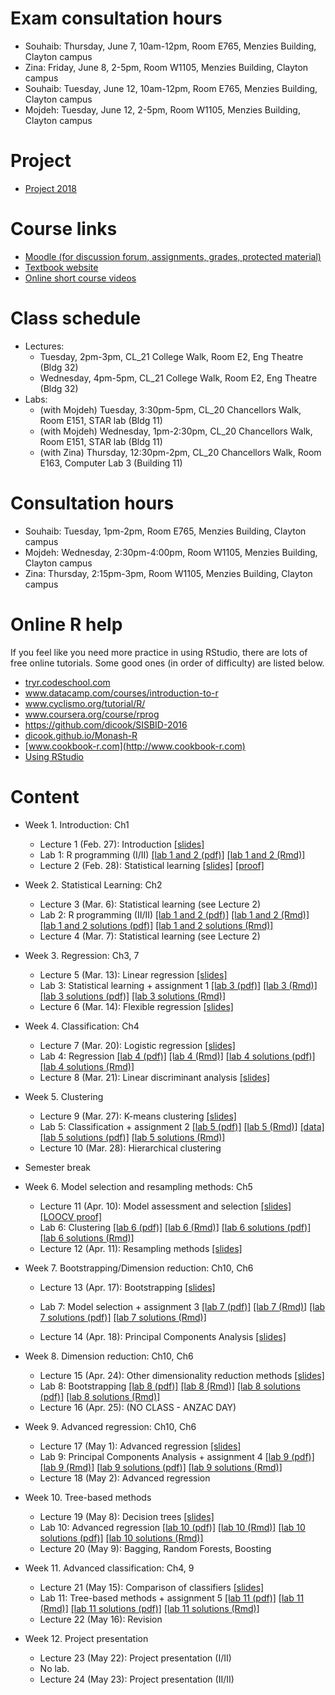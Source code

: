 # Exam consultation hours

- Souhaib: Thursday, June 7, 10am-12pm, Room E765, Menzies Building, Clayton campus
- Zina: Friday, June 8, 2-5pm, Room W1105, Menzies Building, Clayton campus
- Souhaib: Tuesday, June 12, 10am-12pm, Room E765, Menzies Building, Clayton campus
- Mojdeh: Tuesday, June 12,  2-5pm, Room W1105, Menzies Building, Clayton campus


# Project

- [Project 2018](project/project.pdf)

# Course links

- [Moodle (for discussion forum, assignments, grades, protected material)](https://moodle.vle.monash.edu/course/view.php?id=42004)
- [Textbook website](http://www-bcf.usc.edu/~gareth/ISL/index.html)
- [Online short course videos](http://www.dataschool.io/15-hours-of-expert-machine-learning-videos/)

# Class schedule

- Lectures: 
	- Tuesday, 2pm-3pm, CL_21 College Walk, Room E2, Eng Theatre (Bldg 32)
	- Wednesday, 4pm-5pm, CL_21 College Walk, Room E2, Eng Theatre (Bldg 32)
- Labs: 
	- (with Mojdeh) Tuesday, 3:30pm-5pm, CL_20 Chancellors Walk, Room E151, STAR lab (Bldg 11)
	- (with Mojdeh) Wednesday, 1pm-2:30pm, CL_20 Chancellors Walk, Room E151, STAR lab (Bldg 11)
	- (with Zina) Thursday, 12:30pm-2pm, CL_20 Chancellors Walk, Room E163, Computer Lab 3 (Building 11)
	
# Consultation hours

- Souhaib: Tuesday, 1pm-2pm, Room E765, Menzies Building, Clayton campus
- Mojdeh: Wednesday, 2:30pm-4:00pm, Room W1105, Menzies Building, Clayton campus
- Zina: Thursday, 2:15pm-3pm, Room W1105, Menzies Building, Clayton campus

# Online R help

If you feel like you need more practice in using RStudio, there are lots of free online tutorials. Some good ones (in order of difficulty) are listed below.

- [tryr.codeschool.com](http://tryr.codeschool.com)
- www.datacamp.com/courses/introduction-to-r
- www.cyclismo.org/tutorial/R/
- www.coursera.org/course/rprog
- https://github.com/dicook/SISBID-2016 
- [dicook.github.io/Monash-R](http://dicook.github.io/Monash-R)
- [www.cookbook-r.com](http://www.cookbook-r.com)
- [Using RStudio](https://support.rstudio.com/hc/en-us/categories/200035113-Documentation)


# Content

- Week 1. Introduction: Ch1
	- Lecture 1 (Feb. 27): Introduction [[slides]](slides/week1/introduction.pdf)
	- Lab 1: R programming (I/II) [[lab 1 and 2 (pdf)]](labs/lab1-2/lab1-2.pdf) [[lab 1 and 2 (Rmd)]](labs/lab1-2/lab1-2.Rmd)
	- Lecture 2 (Feb. 28): Statistical learning [[slides]](slides/week2/statlearn.pdf) [[proof]](slides/week2/proof-bv.pdf)
	
- Week 2. Statistical Learning: Ch2
	- Lecture 3 (Mar. 6): Statistical learning  (see Lecture 2)
	- Lab 2: R programming (II/II) [[lab 1 and 2 (pdf)]](labs/lab1-2/lab1-2.pdf) [[lab 1 and 2 (Rmd)]](labs/lab1-2/lab1-2.Rmd) [[lab 1 and 2 solutions (pdf)]](labs/lab1-2/lab1-2-solutions.pdf) [[lab 1 and 2 solutions (Rmd)]](labs/lab1-2/lab1-2-solutions.Rmd) 
	- Lecture 4 (Mar. 7): Statistical learning (see Lecture 2)

- Week 3. Regression: Ch3, 7 
	- Lecture 5 (Mar. 13): Linear regression  [[slides]](slides/week3/linear-regression.pdf)
	- Lab 3: Statistical learning + assignment 1 [[lab 3 (pdf)]](labs/lab3/lab3.pdf) [[lab 3 (Rmd)]](labs/lab3/lab3.Rmd) [[lab 3 solutions (pdf)]](labs/lab3/lab3-solution.pdf) [[lab 3 solutions (Rmd)]](labs/lab3/lab3-solution.Rmd) 
	- Lecture 6 (Mar. 14): Flexible regression [[slides]](slides/week3/flexible-regression.pdf)
	
- Week 4. Classification: Ch4
	- Lecture 7 (Mar. 20): Logistic regression [[slides]](slides/week4/logistic-regression.pdf)
	- Lab 4: Regression [[lab 4 (pdf)]](labs/lab4/lab4.pdf) [[lab 4 (Rmd)]](labs/lab4/lab4.Rmd) [[lab 4 solutions (pdf)]](labs/lab4/lab4-solution.pdf) [[lab 4 solutions (Rmd)]](labs/lab4/lab4-solution.Rmd)
	- Lecture 8 (Mar. 21): Linear discriminant analysis [[slides]](slides/week4/lda.pdf)
	
- Week 5. Clustering
	- Lecture 9 (Mar. 27): K-means clustering [[slides]](slides/week5/clustering.pdf)
	- Lab 5: Classification + assignment 2 [[lab 5 (pdf)]](labs/lab5/lab5.pdf) [[lab 5 (Rmd)]](labs/lab5/lab5.Rmd) [[data]](labs/lab5/data_lab5.Rdata) [[lab 5 solutions (pdf)]](labs/lab5/lab5-solution.pdf) [[lab 5 solutions (Rmd)]](labs/lab5/lab5-solution.Rmd)
	- Lecture 10 (Mar. 28): Hierarchical clustering

- Semester break		
		
- Week 6. Model selection and resampling methods: Ch5 
	- Lecture 11 (Apr. 10): Model assessment and selection  [[slides]](slides/week6/modelsel.pdf) [[LOOCV proof]](slides/week6/loocv-proof.pdf)
	- Lab 6: Clustering [[lab 6 (pdf)]](labs/lab6/lab6.pdf) [[lab 6 (Rmd)]](labs/lab6/lab6.Rmd) [[lab 6 solutions (pdf)]](labs/lab6/lab6-solution.pdf) [[lab 6 solutions (Rmd)]](labs/lab6/lab6-solution.Rmd)
	- Lecture 12 (Apr. 11): Resampling methods [[slides]](slides/week6/resampling.pdf)
	
- Week 7. Bootstrapping/Dimension reduction: Ch10, Ch6
	- Lecture 13 (Apr. 17): Bootstrapping [[slides]](slides/week6/resampling.pdf)
	- Lab 7: Model selection + assignment 3 [[lab 7 (pdf)]](labs/lab7/lab7.pdf) [[lab 7 (Rmd)]](labs/lab7/lab7.Rmd) [[lab 7 solutions (pdf)]](labs/lab7/lab7-solution.pdf) [[lab 7 solutions (Rmd)]](labs/lab7/lab7-solution.Rmd)

	- Lecture 14 (Apr. 18):  Principal Components Analysis [[slides]](slides/week7/dimension-reduction.pdf)

	
- Week 8. Dimension reduction: Ch10, Ch6
	- Lecture 15 (Apr. 24): Other dimensionality reduction methods [[slides]](slides/week7/other-dimension-reduction.pdf)  
	- Lab 8: Bootstrapping [[lab 8 (pdf)]](labs/lab8/lab8.pdf) [[lab 8 (Rmd)]](labs/lab8/lab8.Rmd) [[lab 8 solutions (pdf)]](labs/lab8/lab8-solution.pdf) [[lab 8 solutions (Rmd)]](labs/lab8/lab8-solution.Rmd)
	- Lecture 16 (Apr. 25): (NO CLASS - ANZAC DAY) 
	
- Week 9. Advanced regression: Ch10, Ch6
	- Lecture 17 (May 1): Advanced regression  [[slides]](slides/week8/advanced-regression.pdf) 
	- Lab 9: Principal Components Analysis + assignment 4  [[lab 9 (pdf)]](labs/lab9/lab9.pdf) [[lab 9 (Rmd)]](labs/lab9/lab9.Rmd) [[lab 9 solutions (pdf)]](labs/lab9/lab9-solution.pdf) [[lab 9 solutions (Rmd)]](labs/lab9/lab9-solution.Rmd)
	- Lecture 18 (May 2): Advanced regression  
			
- Week 10.   Tree-based methods
	- Lecture 19 (May 8): Decision trees [[slides]](slides/week9/treebased-methods.pdf) 
	- Lab 10: Advanced regression  [[lab 10 (pdf)]](labs/lab10/lab10.pdf) [[lab 10 (Rmd)]](labs/lab10/lab10.Rmd) [[lab 10 solutions (pdf)]](labs/lab10/lab10-solution.pdf) [[lab 10 solutions (Rmd)]](labs/lab10/lab10-solution.Rmd)
	- Lecture 20 (May 9):  Bagging, Random Forests, Boosting 
	
- Week 11. Advanced classification: Ch4, 9
	- Lecture 21 (May 15): Comparison of classifiers   [[slides]](slides/week10/comparison.pdf) 
	- Lab 11: Tree-based methods + assignment 5 [[lab 11 (pdf)]](labs/lab11/lab11.pdf) [[lab 11 (Rmd)]](labs/lab11/lab11.Rmd) [[lab 11 solutions (pdf)]](labs/lab11/lab11-sol.pdf) [[lab 11 solutions (Rmd)]](labs/lab11/lab11-sol.Rmd)
	-  Lecture 22 (May 16): Revision
	
- Week 12. Project presentation
	- Lecture 23 (May 22): Project presentation (I/II)
	- No lab.
	- Lecture 24 (May 23): Project presentation (II/II)
	


	
